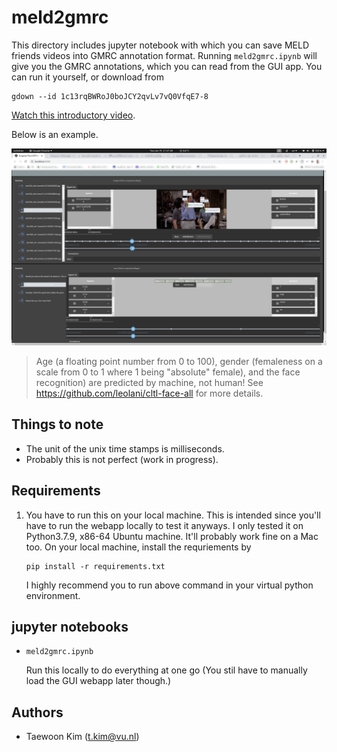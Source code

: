 # meld2gmrc

This directory includes jupyter notebook with which you can save MELD friends videos into GMRC annotation format. Running `meld2gmrc.ipynb` will give you the GMRC annotations, which you can read from the GUI app. You can run it yourself, or download from
```
gdown --id 1c13rqBWRoJ0boJCY2qvLv7vQ0VfqE7-8
```

[Watch this introductory video](https://youtu.be/mBt4akSrP0k). 

Below is an example.

![meld2gmrc example](meld2gmrc.png)
> Age (a floating point number from 0 to 100), gender (femaleness on a scale from 0 to 1 where 1 being "absolute" female), and the face recognition) are predicted by machine, not human! See https://github.com/leolani/cltl-face-all for more details.

## Things to note

- The unit of the unix time stamps is milliseconds.
- Probably this is not perfect (work in progress).

## Requirements

1. You have to run this on your local machine. This is intended since you'll have to run the webapp locally to test it anyways. I only tested it on Python3.7.9, x86-64 Ubuntu machine. It'll probably work fine on a Mac too. On your local machine, install the requriements by
    ```
    pip install -r requirements.txt
    ```
    I highly recommend you to run above command in your virtual python environment.


## jupyter notebooks

- `meld2gmrc.ipynb`

  Run this locally to do everything at one go (You stil have to manually load the GUI webapp later though.)

## Authors

- Taewoon Kim (t.kim@vu.nl)
